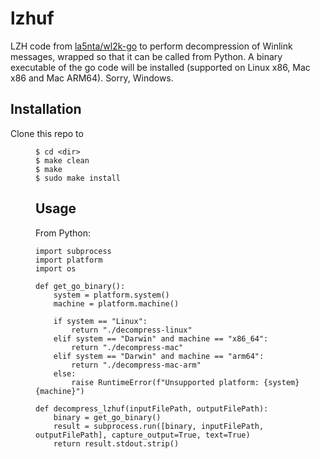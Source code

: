 # lzhuf

LZH code from [la5nta/wl2k-go](https://github.com/la5nta/wl2k-go) to perform decompression of Winlink messages, wrapped so that it can be called from Python.  A binary executable of the go code will be installed (supported on Linux x86, Mac x86 and Mac ARM64).  Sorry, Windows.

## Installation

Clone this repo to <dir>

```
$ cd <dir>
$ make clean
$ make
$ sudo make install
```

## Usage

From Python:

```
import subprocess
import platform
import os

def get_go_binary():
    system = platform.system()
	machine = platform.machine()

	if system == "Linux":
	    return "./decompress-linux"
	elif system == "Darwin" and machine == "x86_64":
		return "./decompress-mac"
	elif system == "Darwin" and machine == "arm64":
		return "./decompress-mac-arm"
	else:
		raise RuntimeError(f"Unsupported platform: {system} {machine}")

def decompress_lzhuf(inputFilePath, outputFilePath):
	binary = get_go_binary()
	result = subprocess.run([binary, inputFilePath, outputFilePath], capture_output=True, text=True)
	return result.stdout.strip()
```
